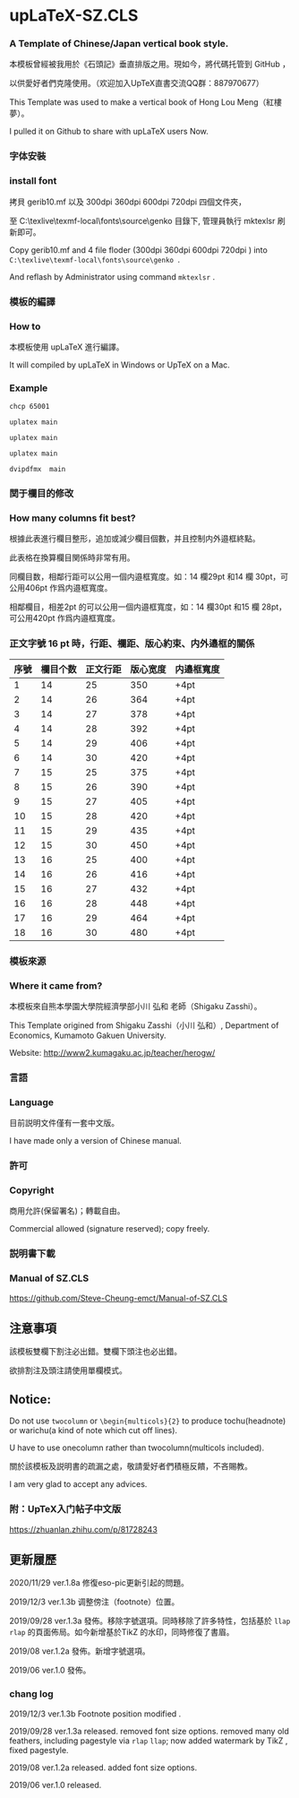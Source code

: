 # upLaTeX-SZ.CLS

### A Template of Chinese/Japan vertical book style.

本模板曾經被我用於《石頭記》垂直排版之用。現如今，將代碼托管到 GitHub ，

以供愛好者們克隆使用。（欢迎加入UpTeX直書交流QQ群：887970677）

This Template was used to make a vertical book of Hong Lou Meng（紅樓夢）。

I pulled it on Github to share with upLaTeX users Now.

### 字体安裝
### install font

拷貝 gerib10.mf 以及 300dpi 360dpi 600dpi 720dpi 四個文件夾，

至 C:\texlive\texmf-local\fonts\source\genko 目錄下, 管理員執行 mktexlsr 刷新即可。

Copy gerib10.mf and 4 file floder (300dpi 360dpi 600dpi 720dpi ) into `C:\texlive\texmf-local\fonts\source\genko `.

And reflash by Administrator using command `mktexlsr` .


### 模板的編譯

### How to

本模板使用 upLaTeX 進行編譯。

It will compiled by upLaTeX in Windows or UpTeX on a Mac.

###  Example

``chcp 65001``

``uplatex main``

``uplatex main``

``uplatex main``

``dvipdfmx  main``

### 関于欄目的修改
### How many columns fit best?

根據此表進行欄目整形，追加或減少欄目個數，并且控制内外邉框終點。

此表格在換算欄目関係時非常有用。

同欄目数，相鄰行距可以公用一個内邉框寬度。如：14 欄29pt 和14 欄 30pt，可公用406pt 作爲内邉框寬度。

相鄰欄目，相差2pt 的可以公用一個内邉框寬度，如：14 欄30pt 和15 欄 28pt，可公用420pt 作爲内邉框寬度。


### 正文字號 16 pt 時，行距、欄距、版心約束、内外邉框的關係

| 序號 | 欄目个数 | 正文行距 | 版心宽度 | 内邉框寬度 |
|----|------|------|------|-------|
| 1  | 14   | 25   | 350  | +4pt  |
| 2  | 14   | 26   | 364  | +4pt  |
| 3  | 14   | 27   | 378  | +4pt  |
| 4  | 14   | 28   | 392  | +4pt  |
| 5  | 14   | 29   | 406  | +4pt  |
| 6  | 14   | 30   | 420  | +4pt  |
| 7  | 15   | 25   | 375  | +4pt  |
| 8  | 15   | 26   | 390  | +4pt  |
| 9  | 15   | 27   | 405  | +4pt  |
| 10 | 15   | 28   | 420  | +4pt  |
| 11 | 15   | 29   | 435  | +4pt  |
| 12 | 15   | 30   | 450  | +4pt  |
| 13 | 16   | 25   | 400  | +4pt  |
| 14 | 16   | 26   | 416  | +4pt  |
| 15 | 16   | 27   | 432  | +4pt  |
| 16 | 16   | 28   | 448  | +4pt  |
| 17 | 16   | 29   | 464  | +4pt  |
| 18 | 16   | 30   | 480  | +4pt  |




### 模板來源

### Where it came from?

本模板來自熊本學園大學院經濟學部小川 弘和 老師（Shigaku Zasshi）。

This Template origined from Shigaku Zasshi（小川 弘和）, Department of Economics, Kumamoto Gakuen University.

Website:	http://www2.kumagaku.ac.jp/teacher/herogw/

### 言語
### Language

目前説明文件僅有一套中文版。

I have made only a version of Chinese manual.

### 許可
### Copyright

商用允許(保留署名)；轉載自由。

Commercial allowed (signature reserved); copy freely.

### 説明書下載
### Manual of SZ.CLS

https://github.com/Steve-Cheung-emct/Manual-of-SZ.CLS

## 注意事項

該模板雙欄下割注必出錯。雙欄下頭注也必出錯。

欲排割注及頭注請使用單欄模式。

## Notice:

Do not use ``twocolumn`` or ``\begin{multicols}{2}`` to produce tochu(headnote) or warichu(a kind of note which cut off lines).

U have to use onecolumn rather than twocolumn(multicols included).

關於該模板及説明書的疏漏之處，敬請愛好者們積極反饋，不吝賜教。

I am very glad to accept any advices.

### 附：UpTeX入门帖子中文版

https://zhuanlan.zhihu.com/p/81728243

## 更新履歷

2020/11/29 ver.1.8a 修復eso-pic更新引起的問題。

2019/12/3 ver.1.3b 调整傍注（footnote）位置。

2019/09/28 ver.1.3a 發佈。移除字號選項。同時移除了許多特性，包括基於 `llap`  `rlap` 的頁面佈局。如今新增基於TikZ 的水印，同時修復了書眉。

2019/08 ver.1.2a 發佈。新增字號選項。

2019/06  ver.1.0 發佈。


### chang log

2019/12/3 ver.1.3b  Footnote position modified .

2019/09/28 ver.1.3a released. removed  font size options. removed many old feathers, including pagestyle via `rlap` `llap`;
now added watermark by TikZ , fixed pagestyle.  

2019/08 ver.1.2a released. added font size options.

2019/06  ver.1.0 released.
